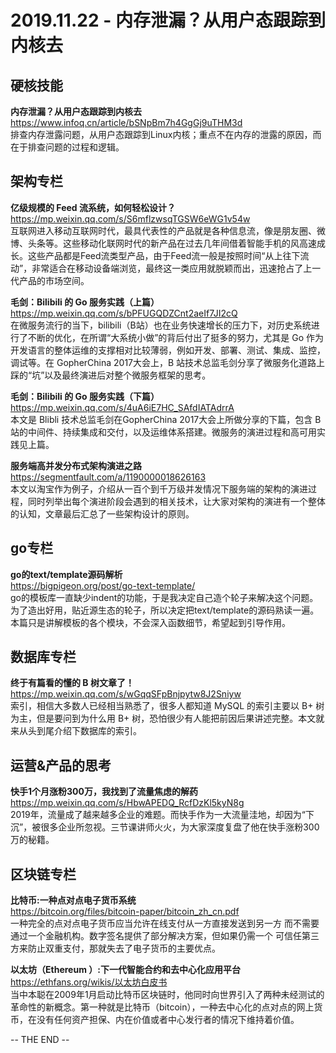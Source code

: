 **2019.11.22 - 内存泄漏？从用户态跟踪到内核去**
========  

## 硬核技能

**内存泄漏？从用户态跟踪到内核去**   
https://www.infoq.cn/article/bSNpBm7h4GgGj9uTHM3d   
排查内存泄露问题，从用户态跟踪到Linux内核；重点不在内存的泄露的原因，而在于排查问题的过程和逻辑。


## 架构专栏

**亿级规模的 Feed 流系统，如何轻松设计？**   
https://mp.weixin.qq.com/s/S6mflzwsqTGSW6eWG1v54w   
互联网进入移动互联网时代，最具代表性的产品就是各种信息流，像是朋友圈、微博、头条等。这些移动化联网时代的新产品在过去几年间借着智能手机的风高速成长。这些产品都是Feed流类型产品，由于Feed流一般是按照时间“从上往下流动”，非常适合在移动设备端浏览，最终这一类应用就脱颖而出，迅速抢占了上一代产品的市场空间。

**毛剑：Bilibili 的 Go 服务实践（上篇）**   
https://mp.weixin.qq.com/s/bPFUGQDZCnt2aeIf7JI2cQ   
在微服务流行的当下，bilibili（B站）也在业务快速增长的压力下，对历史系统进行了不断的优化，在所谓“大系统小做”的背后付出了挺多的努力，尤其是 Go 作为开发语言的整体运维的支撑相对比较薄弱，例如开发、部署、测试、集成、监控，调试等。在 GopherChina 2017大会上，B 站技术总监毛剑分享了微服务化道路上踩的“坑”以及最终演进后对整个微服务框架的思考。

**毛剑：Bilibili 的 Go 服务实践（下篇）**   
https://mp.weixin.qq.com/s/4uA6iE7HC_SAfdIATAdrrA   
本文是 Blibli 技术总监毛剑在GopherChina 2017大会上所做分享的下篇，包含 B 站的中间件、持续集成和交付，以及运维体系搭建。微服务的演进过程和高可用实践见上篇。

**服务端高并发分布式架构演进之路**   
https://segmentfault.com/a/1190000018626163   
本文以淘宝作为例子，介绍从一百个到千万级并发情况下服务端的架构的演进过程，同时列举出每个演进阶段会遇到的相关技术，让大家对架构的演进有一个整体的认知，文章最后汇总了一些架构设计的原则。


## go专栏
**go的text/template源码解析**    
https://bigpigeon.org/post/go-text-template/    
go的模板库一直缺少indent的功能，于是我决定自己造个轮子来解决这个问题。为了造出好用，贴近源生态的轮子，所以决定把text/template的源码熟读一遍。本篇只是讲解模板的各个模块，不会深入函数细节，希望起到引导作用。


## 数据库专栏

**终于有篇看的懂的 B 树文章了！**   
https://mp.weixin.qq.com/s/wGqqSFpBnjpytw8J2Sniyw   
索引，相信大多数人已经相当熟悉了，很多人都知道 MySQL 的索引主要以 B+ 树为主，但是要问到为什么用 B+ 树，恐怕很少有人能把前因后果讲述完整。本文就来从头到尾介绍下数据库的索引。


## 运营&产品的思考

**快手1个月涨粉300万，我找到了流量焦虑的解药**   
https://mp.weixin.qq.com/s/HbwAPEDQ_RcfDzKl5kyN8g   
2019年，流量成了越来越多企业的难题。而快手作为一大流量洼地，却因为“下沉”，被很多企业所忽视。三节课讲师火火，为大家深度复盘了他在快手涨粉300万的秘籍。


## 区块链专栏

**比特币:一种点对点电子货币系统**   
https://bitcoin.org/files/bitcoin-paper/bitcoin_zh_cn.pdf   
一种完全的点对点电子货币应当允许在线支付从一方直接发送到另一方 而不需要通过一个金融机构。数字签名提供了部分解决方案，但如果仍需一个 可信任第三方来防止双重支付，那就失去了电子货币的主要优点。

**以太坊（Ethereum ）:下一代智能合约和去中心化应用平台**   
https://ethfans.org/wikis/以太坊白皮书   
当中本聪在2009年1月启动比特币区块链时，他同时向世界引入了两种未经测试的革命性的新概念。第一种就是比特币（bitcoin），一种去中心化的点对点的网上货币，在没有任何资产担保、内在价值或者中心发行者的情况下维持着价值。


-- THE END --

